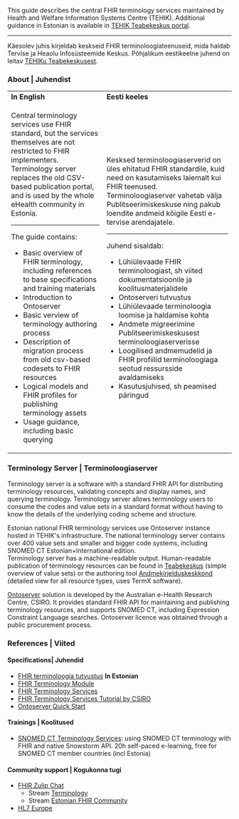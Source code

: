 This guide describes the central FHIR terminology services maintained by Health and Welfare Information Systems Centre (TEHIK). 
Additional guidance in Estonian is available in [TEHIK Teabekeskus portal](https://teabekeskus.tehik.ee/et/teenused/teabekeskuse-teenused/terminoloogiaserver/fhir-terminoloogia-tutvustus).

***

Käesolev juhis kirjeldab keskseid FHIR terminoloogiateenuseid, mida haldab Tervise ja Heaolu Infosüsteemide Keskus.
Põhjalikum eestikeelne juhend on leitav [TEHIKu Teabekeskusest](https://teabekeskus.tehik.ee/et/teenused/teabekeskuse-teenused/terminoloogiaserver/fhir-terminoloogia-tutvustus).


### About | Juhendist
  <table border="0">
  <tr><td><b>In English</b></td><td><b>Eesti keeles</b></td></tr>
  <tr>
  <td>
<p>Central terminology services use FHIR standard, but the services themselves are not restricted to FHIR implementers. Terminology server replaces the old CSV-based publication portal, and is used by the whole eHealth community in Estonia.</p>
<hr>
<p>The guide contains:</p>
<ul>
  <li>Basic overview of FHIR terminology, including references to base specifications and training materials</li>
  <li>Introduction to Ontoserver</li>
  <li>Basic verview of terminology authoring process</li>
  <li>Description of migration process from old csv-based codesets to FHIR resources</li>
  <li>Logical models and FHIR profiles for publishing terminology assets</li>
  <li>Usage guidance, including basic querying</li>
</ul>
<p></p>
</td>
<td>
<p>Kesksed terminoloogiaserverid on üles ehitatud FHIR standardile, kuid need on kasutamiseks laiemalt kui FHIR teenused. Terminoloogiaserver vahetab välja Publitseerimiskeskuse ning pakub loendite andmeid kõigile Eesti e-tervise arendajatele.</p>
<hr>
<p>Juhend sisaldab:</p>
<ul>
  <li>Lühiülevaade FHIR terminoloogiast, sh viited dokumentatsioonile ja koolitusmaterjalidele</li>
  <li>Ontoserveri tutvustus</li>
  <li>Lühiülevaade terminoloogia loomise ja haldamise kohta</li>
  <li>Andmete migreerimine Publitseerimiskeskusest terminoloogiaserverisse</li>
  <li>Loogilised andmemudelid ja FHIR profiilid terminoloogiaga seotud ressursside avaldamiseks</li>
  <li>Kasutusjuhised, sh peamised päringud</li>
</ul>
</td>
</tr></table>

### Terminology Server | Terminoloogiaserver
Terminology server is a software with a standard FHIR API for distributing terminology resources, validating concepts and display names, and querying terminology. Terminology server allows terminology users to consume the codes and value sets in a standard format without having to know the details of the underlying coding scheme and structure.  

Estonian national FHIR terminology services use Ontoserver instance hosted in TEHIK's infrastructure. The national terminology server contains over 400 value sets and smaller and bigger code systems, including SNOMED CT Estonian+International edition.  
Terminology server has a machine-readable output. Human-readable publication of terminology resources can be found in [Teabekeskus](https://teabekeskus.tehik.ee/et/loendid) (simple overview of value sets) or the authoring tool [Andmekirjelduskeskkond](https://akk.tehik.ee/classifier/landing) (detailed view for all resource types, uses TermX software).

[Ontoserver](https://ontoserver.csiro.au/site/) solution is developed by the Australian e-Health Research Centre, CSIRO. It provides standard FHIR API for maintaining and publishing terminology resources, and supports SNOMED CT, including Expression Constraint Language searches.
Ontoserver licence was obtained through a public procurement process.

  
### References | Viited

#### Specifications| Juhendid
* [FHIR terminoloogia tutvustus](https://teabekeskus.tehik.ee/et/teenused/teabekeskuse-teenused/terminoloogiaserver/fhir-terminoloogia-tutvustus) **In Estonian**
* [FHIR Terminology Module](https://www.hl7.org/fhir/terminology-module.html)
* [FHIR Terminology Services](https://www.hl7.org/fhir/terminology-service.html)
* [FHIR Terminology Services Tutorial by CSIRO](https://youtu.be/Q3qx0jh8x4k)
* [Ontoserver Quick Start](https://ontoserver.csiro.au/docs/6/)

#### Trainings | Koolitused
* [SNOMED CT Terminology Services](https://courses.ihtsdotools.org/product?catalog=TSC): using SNOMED CT terminology with FHIR and native Snowstorm API. 20h self-paced e-learning, free for SNOMED CT member countries (incl Estonia)

#### Community support | Kogukonna tugi
* [FHIR Zulip Chat](https://chat.fhir.org/)
  * Stream [Terminology](https://chat.fhir.org/#narrow/stream/179202-terminology)
  * Stream [Estonian FHIR Community](https://chat.fhir.org/#narrow/stream/389311-Estonian-FHIR-community)
* [HL7 Europe](https://confluence.hl7.org/display/HEU/Terminology)


